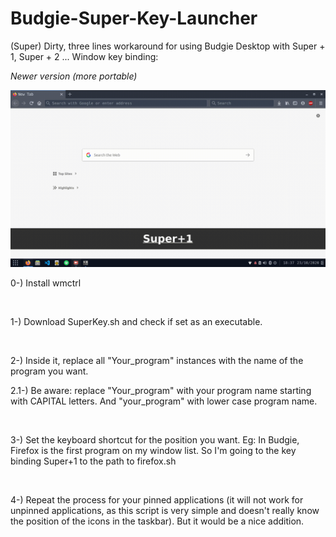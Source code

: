 # Budgie-Super-Key-Launcher
<p>(Super) Dirty, three lines workaround for using Budgie Desktop with Super + 1, Super + 2 ... Window key binding: </p>
<i>Newer version (more portable)</i>
<br>

![](example.gif)
<p>0-) Install wmctrl </p><br>
<p>1-) Download SuperKey.sh  and check if set as an executable.</p><br>
<p>2-) Inside it, replace all "Your_program" instances with the name of the program you want. 
<p>2.1-) Be aware: replace "Your_program" with your program name starting with CAPITAL letters. And "your_program" with lower case program name.  </p><br>
<p>3-) Set the keyboard shortcut for the position you want. Eg: In Budgie, Firefox is the first program on my window list. So I'm going to the key binding Super+1 to the path to firefox.sh</p><br>
<p>4-) Repeat the process for your pinned applications (it will not work for unpinned applications, as this script is very simple and doesn't really know the position of the icons in the taskbar). But it would be a nice addition. </p><br>
